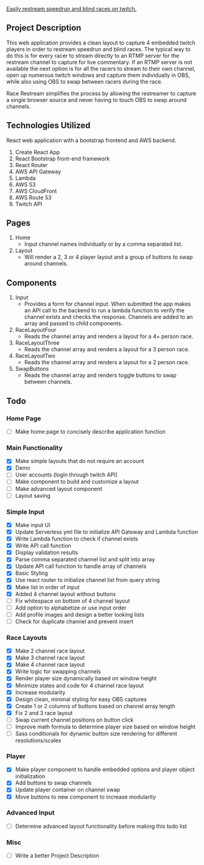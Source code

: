 [Easily restream speedrun and blind races on twitch.](https://racerestream.com)

## Project Description

This web application provides a clean layout to capture 4 embedded twitch players in order to restream speedrun and blind races. The typical way to do this is for every racer to stream directly to an RTMP server for the restream channel to capture for live commentary. If an RTMP server is not available the next option is for all the racers to stream to their own channel, open up numerous twitch windows and capture them individually in OBS, while also using OBS to swap between racers during the race.

Race Restream simplifies the process by allowing the restreamer to capture a single browser source and never having to touch OBS to swap around channels.

## Technologies Utilized

React web application with a bootstrap frontend and AWS backend.

1. Create React App
2. React Bootstrap front-end framework
3. React Router
4. AWS API Gateway
5. Lambda
6. AWS S3
7. AWS CloudFront
8. AWS Route 53
9. Twitch API

## Pages

1. Home
   - Input channel names individually or by a comma separated list.
2. Layout
   - Will render a 2, 3 or 4 player layout and a group of buttons to swap around channels.

## Components

1. Input
   - Provides a form for channel input. When submitted the app makes an API call to the backend to run a lambda function to verify the channel exists and checks the response. Channels are added to an array and passed to child components.
2. RaceLayoutFour
   - Reads the channel array and renders a layout for a 4+ person race.
3. RaceLayoutThree
   - Reads the channel array and renders a layout for a 3 person race.
4. RaceLayoutTwo
   - Reads the channel array and renders a layout for a 2 person race.
5. SwapButtons
   - Reads the channel array and renders toggle buttons to swap between channels.

## Todo

### Home Page

- [ ] Make home page to concisely describe application function

### Main Functionality

- [x] Make simple layouts that do not require an account
- [x] Demo
- [ ] User accounts (login through twitch API)
- [ ] Make component to build and customize a layout
- [ ] Make advanced layout component
- [ ] Layout saving

### Simple Input

- [x] Make input UI
- [x] Update Serverless yml file to initialize API Gateway and Lambda function
- [x] Write Lambda function to check if channel exists
- [x] Write API call function
- [x] Display validation results
- [x] Parse comma separated channel list and split into array
- [x] Update API call function to handle array of channels
- [x] Basic Styling
- [x] Use react router to initialize channel list from query string
- [x] Make list in order of input
- [x] Added 4 channel layout without buttons
- [ ] Fix whitespace on bottom of 4 channel layout
- [ ] Add option to alphabetize or use input order
- [ ] Add profile images and design a better looking lists
- [ ] Check for duplicate channel and prevent insert

### Race Layouts

- [x] Make 2 channel race layout
- [x] Make 3 channel race layout
- [x] Make 4 channel race layout
- [x] Write logic for swapping channels
- [x] Render player size dynamically based on window height
- [x] Minimize states and code for 4 channel race layout
- [x] Increase modularity
- [x] Design clean, minimal styling for easy OBS captures
- [x] Create 1 or 2 columns of buttons based on channel array length
- [x] Fix 2 and 3 race layout
- [ ] Swap current channel positions on button click
- [ ] Improve math formula to determine player size based on window height
- [ ] Sass conditionals for dynamic button size rendering for different resolutions/scales

### Player

- [x] Make player component to handle embedded options and player object initialization
- [x] Add buttons to swap channels
- [x] Update player container on channel swap
- [x] Move buttons to new component to increase modularity

### Advanced Input

- [ ] Determine advanced layout functionality before making this todo list

### Misc

- [ ] Write a better Project Description
